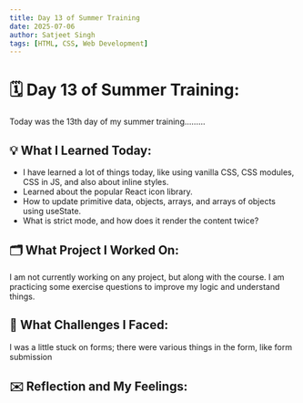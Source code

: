 ```yaml
---
title: Day 13 of Summer Training
date: 2025-07-06
author: Satjeet Singh
tags: [HTML, CSS, Web Development]
---
```


# 🗓️ Day 13 of Summer Training:

Today was the 13th day of my summer training.........

## 💡 What I Learned Today:
- I have learned a lot of things today, like using vanilla CSS, CSS modules, CSS in JS, and also about inline styles.
- Learned about the popular React icon library.
- How to update primitive data, objects, arrays, and arrays of objects using useState.
- What is strict mode, and how does it render the content twice?

## 🗂️ What Project I Worked On:
I am not currently working on any project, but along with the course. I am practicing some exercise questions to improve my logic and understand things.

## 💪 What Challenges I Faced:
I was a little stuck on forms; there were various things in the form, like form submission



## ✉️  Reflection and My Feelings:
